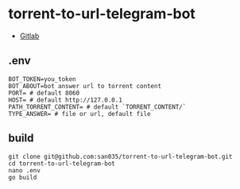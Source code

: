 # torrent-to-url-telegram-bot
- [Gitlab](https://github.com/san035/torrent-to-url-telegram-bot)


## .env
```
BOT_TOKEN=you_token
BOT_ABOUT=bot answer url to torrent content
PORT= # default 8060
HOST= # default http://127.0.0.1
PATH_TORRENT_CONTENT= # default `TORRENT_CONTENT/`
TYPE_ANSWER= # file or url, default file
```

## build
```
git clone git@github.com:san035/torrent-to-url-telegram-bot.git
cd torrent-to-url-telegram-bot
nano .env
go build
```
